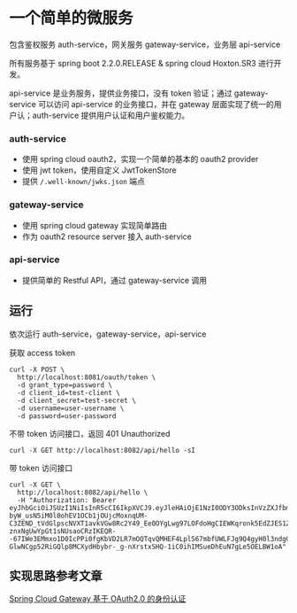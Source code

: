 # 一个简单的微服务
包含鉴权服务 auth-service，网关服务 gateway-service，业务层 api-service

所有服务基于 spring boot 2.2.0.RELEASE & spring cloud Hoxton.SR3 进行开发。

api-service 是业务服务，提供业务接口，没有 token 验证；通过 gateway-service 可以访问 api-service 的业务接口，并在 gateway 层面实现了统一的用户认；auth-service 提供用户认证和用户鉴权能力。

### auth-service
- 使用 spring cloud oauth2，实现一个简单的基本的 oauth2 provider
- 使用 jwt token，使用自定义 JwtTokenStore
- 提供 `/.well-known/jwks.json` 端点

### gateway-service
- 使用 spring cloud gateway 实现简单路由
- 作为 oauth2 resource server 接入 auth-service

### api-service
- 提供简单的 Restful API，通过 gateway-service 调用


## 运行
依次运行 auth-service，gateway-service，api-service

获取 access token
```shell script
curl -X POST \
  http://localhost:8081/oauth/token \
  -d grant_type=password \
  -d client_id=test-client \
  -d client_secret=test-secret \
  -d username=user-username \
  -d password=user-password
```

不带 token 访问接口，返回 401 Unauthorized
```shell script
curl -X GET http://localhost:8082/api/hello -sI
```

带 token 访问接口
```shell script
curl -X GET \
  http://localhost:8082/api/hello \
  -H "Authorization: Bearer eyJhbGciOiJSUzI1NiIsInR5cCI6IkpXVCJ9.eyJleHAiOjE1NzI0ODY3ODksInVzZXJfbmFtZSI6InVzZXItdXNlcm5hbWUiLCJhdXRob3JpdGllcyI6WyJVU0VSIl0sImp0aSI6IjA3MDZmOWUyLWRlMWYtNDg4ZS1hNTJhLTUzMjdiMjU4ZTI4ZiIsImNsaWVudF9pZCI6InRlc3QtY2xpZW50Iiwic2NvcGUiOlsiZGVmYXVsdC1zY29wZSJdfQ.IqSmO7rH_lFpQ8__ZP1rwSDh5S6kw3EPaT3gs-byW_usN5iM0l0ohEV1OCb1jOUjcMoxnqUM-C3ZEND_tVdGlpscNVXT1avkVGw8Rc2Y49_Ee0OYgLwg97LOFdoHgCIEWKqronk5EdZJES1Zv95MbGSO1o6U_mo8My1-znxNgUwYpGt1sNUsaoCRzIKEQR--67IWe3EMmxo1D0IcPPi0fgKbVD2LR7mOQTqvQMHEF4LplS67mbfUWLFJg9Q4gyH0l3ndgGkCIcofPop9-GlwNCgp52RiGQlp8MCXydHbybr-_g-nXrstxSHQ-1iC0ihIMSueDhEuN7gLe5OELBW1oA"
```

## 实现思路参考文章
[Spring Cloud Gateway 基于 OAuth2.0 的身份认证](https://mp.weixin.qq.com/s/4v_wwX0SS7jvOwtO8uiDAw)
